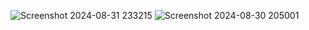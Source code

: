 ![Screenshot 2024-08-31 233215](https://github.com/user-attachments/assets/1533d210-7bd2-4a66-bb1d-c1a42bfbc176)
![Screenshot 2024-08-30 205001](https://github.com/user-attachments/assets/612ca75c-6c68-44ed-8a0b-1a852647a664)
